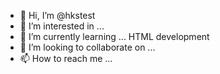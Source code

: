 - 👋 Hi, I’m @hkstest
- 👀 I’m interested in ...
- 🌱 I’m currently learning ... HTML development
- 💞️ I’m looking to collaborate on ...
- 📫 How to reach me ...

<!---
hkstest/hkstest is a ✨ special ✨ repository because its `README.md` (this file) appears on your GitHub profile.
You can click the Preview link to take a look at your changes.
--->
